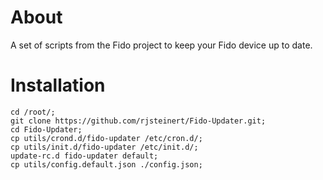 # About

A set of scripts from the Fido project to keep your Fido device up to date.

# Installation

```
cd /root/;
git clone https://github.com/rjsteinert/Fido-Updater.git;
cd Fido-Updater;
cp utils/crond.d/fido-updater /etc/cron.d/;
cp utils/init.d/fido-updater /etc/init.d/;
update-rc.d fido-updater default;
cp utils/config.default.json ./config.json;
```


